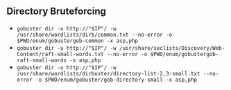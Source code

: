 ## Directory Bruteforcing
- `gobuster dir -u http://"$IP"/ -w /usr/share/wordlists/dirb/common.txt --no-error -o $PWD/enum/gobustergob-common -x asp,php`
- `gobuster dir -u http://"$IP"/ -w /usr/share/seclists/Discovery/Web-Content/raft-small-words.txt --no-error -o $PWD/enum/gobustergob-raft-small-words -x asp,php`
- `gobuster dir -u http://"$IP"/ -w /usr/share/wordlists/dirbuster/directory-list-2.3-small.txt --no-error -o $PWD/enum/gobuster/gob-directory-small -x asp,php`